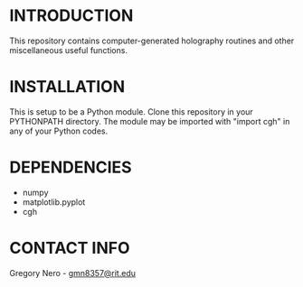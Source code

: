 # INTRODUCTION #
This repository contains computer-generated holography routines and other miscellaneous useful functions. 

# INSTALLATION #
This is setup to be a Python module.  Clone this repository in your PYTHONPATH directory.  The module may be imported with "import cgh" in any of your Python codes.

# DEPENDENCIES #
* numpy
* matplotlib.pyplot
* cgh

# CONTACT INFO #
Gregory Nero - gmn8357@rit.edu

